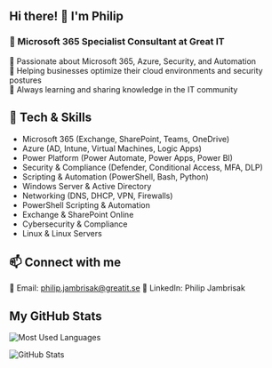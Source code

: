 ## Hi there! 👋 I'm Philip
### 🚀 Microsoft 365 Specialist Consultant at Great IT

🔹 Passionate about Microsoft 365, Azure, Security, and Automation  
🔹 Helping businesses optimize their cloud environments and security postures  
🔹 Always learning and sharing knowledge in the IT community  

## 🔧 Tech & Skills
- Microsoft 365 (Exchange, SharePoint, Teams, OneDrive)
- Azure (AD, Intune, Virtual Machines, Logic Apps)
- Power Platform (Power Automate, Power Apps, Power BI)
- Security & Compliance (Defender, Conditional Access, MFA, DLP)
- Scripting & Automation (PowerShell, Bash, Python)
- Windows Server & Active Directory
- Networking (DNS, DHCP, VPN, Firewalls)
- PowerShell Scripting & Automation
- Exchange & SharePoint Online
- Cybersecurity & Compliance
- Linux & Linux Servers

## 📫 Connect with me
📧 Email: philip.jambrisak@greatit.se
🔗 LinkedIn: Philip Jambrisak

## My GitHub Stats

![Most Used Languages](https://github-readme-stats.vercel.app/api/top-langs?username=Jambrisak&show_icons=true&locale=en&layout=compact&theme=tokyonight)

![GitHub Stats](https://github-readme-stats.vercel.app/api?username=Jambrisak&show_icons=true&theme=tokyonight)
<!--
**Jambrisak/Jambrisak** is a ✨ _special_ ✨ repository because its `README.md` (this file) appears on your GitHub profile.

Here are some ideas to get you started:

- 🔭 I’m currently working on ...
- 🌱 I’m currently learning ...
- 👯 I’m looking to collaborate on ...
- 🤔 I’m looking for help with ...
- 💬 Ask me about ...
- 📫 How to reach me: ...
- 😄 Pronouns: ...
- ⚡ Fun fact: ...
-->
